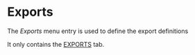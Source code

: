 # Exports

The *Exports* menu entry is used to define the export definitions

It only contains the [EXPORTS](./01a_Exports.md) tab.